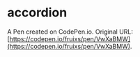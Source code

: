 # accordion

A Pen created on CodePen.io. Original URL: [https://codepen.io/fruixs/pen/VwXaBMW](https://codepen.io/fruixs/pen/VwXaBMW).

